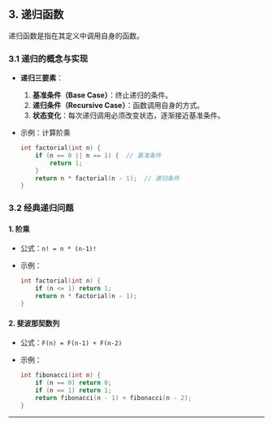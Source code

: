 ## **3. 递归函数**

递归函数是指在其定义中调用自身的函数。

### **3.1 递归的概念与实现**

- **递归三要素**：
  1. **基准条件（Base Case）**：终止递归的条件。
  2. **递归条件（Recursive Case）**：函数调用自身的方式。
  3. **状态变化**：每次递归调用必须改变状态，逐渐接近基准条件。

- 示例：计算阶乘

  ```c
  int factorial(int n) {
      if (n == 0 || n == 1) {  // 基准条件
          return 1;
      }
      return n * factorial(n - 1);  // 递归条件
  }
  ```

### **3.2 经典递归问题**

#### **1. 阶乘**

- 公式：`n! = n * (n-1)!`
- 示例：

  ```c
  int factorial(int n) {
      if (n <= 1) return 1;
      return n * factorial(n - 1);
  }
  ```

#### **2. 斐波那契数列**

- 公式：`F(n) = F(n-1) + F(n-2)`
- 示例：

  ```c
  int fibonacci(int n) {
      if (n == 0) return 0;
      if (n == 1) return 1;
      return fibonacci(n - 1) + fibonacci(n - 2);
  }
  ```

---